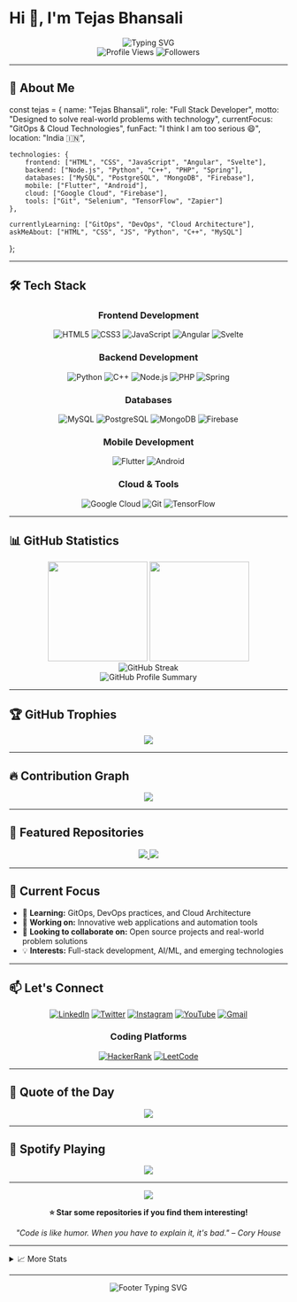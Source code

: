 # Hi 👋, I'm Tejas Bhansali

<div align="center">
  <img src="https://readme-typing-svg.herokuapp.com?font=Fira+Code&size=30&duration=3000&pause=1000&color=58A6FF&center=true&vCenter=true&width=600&lines=Full+Stack+Developer;Problem+Solver;Tech+Enthusiast;Always+Learning+%F0%9F%9A%80" alt="Typing SVG" />
</div>

<div align="center">
  <img src="https://komarev.com/ghpvc/?username=tej07-hub&label=Profile%20views&color=58a6ff&style=for-the-badge" alt="Profile Views" />
  <img src="https://img.shields.io/github/followers/tej07-hub?label=Followers&style=for-the-badge&color=ff69b4" alt="Followers" />
</div>

---

## 🚀 About Me


const tejas = {
    name: "Tejas Bhansali",
    role: "Full Stack Developer",
    motto: "Designed to solve real-world problems with technology",
    currentFocus: "GitOps & Cloud Technologies",
    funFact: "I think I am too serious 😄",
    location: "India 🇮🇳",
    
    technologies: {
        frontend: ["HTML", "CSS", "JavaScript", "Angular", "Svelte"],
        backend: ["Node.js", "Python", "C++", "PHP", "Spring"],
        databases: ["MySQL", "PostgreSQL", "MongoDB", "Firebase"],
        mobile: ["Flutter", "Android"],
        cloud: ["Google Cloud", "Firebase"],
        tools: ["Git", "Selenium", "TensorFlow", "Zapier"]
    },
    
    currentlyLearning: ["GitOps", "DevOps", "Cloud Architecture"],
    askMeAbout: ["HTML", "CSS", "JS", "Python", "C++", "MySQL"]
};

---

## 🛠️ Tech Stack

<div align="center">

### Frontend Development
![HTML5](https://img.shields.io/badge/HTML5-E34F26?style=for-the-badge&logo=html5&logoColor=white)
![CSS3](https://img.shields.io/badge/CSS3-1572B6?style=for-the-badge&logo=css3&logoColor=white)
![JavaScript](https://img.shields.io/badge/JavaScript-F7DF1E?style=for-the-badge&logo=javascript&logoColor=black)
![Angular](https://img.shields.io/badge/Angular-DD0031?style=for-the-badge&logo=angular&logoColor=white)
![Svelte](https://img.shields.io/badge/Svelte-FF3E00?style=for-the-badge&logo=svelte&logoColor=white)

### Backend Development
![Python](https://img.shields.io/badge/Python-3776AB?style=for-the-badge&logo=python&logoColor=white)
![C++](https://img.shields.io/badge/C%2B%2B-00599C?style=for-the-badge&logo=c%2B%2B&logoColor=white)
![Node.js](https://img.shields.io/badge/Node.js-43853D?style=for-the-badge&logo=node.js&logoColor=white)
![PHP](https://img.shields.io/badge/PHP-777BB4?style=for-the-badge&logo=php&logoColor=white)
![Spring](https://img.shields.io/badge/Spring-6DB33F?style=for-the-badge&logo=spring&logoColor=white)

### Databases
![MySQL](https://img.shields.io/badge/MySQL-005C84?style=for-the-badge&logo=mysql&logoColor=white)
![PostgreSQL](https://img.shields.io/badge/PostgreSQL-316192?style=for-the-badge&logo=postgresql&logoColor=white)
![MongoDB](https://img.shields.io/badge/MongoDB-4EA94B?style=for-the-badge&logo=mongodb&logoColor=white)
![Firebase](https://img.shields.io/badge/Firebase-039BE5?style=for-the-badge&logo=Firebase&logoColor=white)

### Mobile Development
![Flutter](https://img.shields.io/badge/Flutter-02569B?style=for-the-badge&logo=flutter&logoColor=white)
![Android](https://img.shields.io/badge/Android-3DDC84?style=for-the-badge&logo=android&logoColor=white)

### Cloud & Tools
![Google Cloud](https://img.shields.io/badge/GoogleCloud-%234285F4.svg?style=for-the-badge&logo=google-cloud&logoColor=white)
![Git](https://img.shields.io/badge/git-%23F05033.svg?style=for-the-badge&logo=git&logoColor=white)
![TensorFlow](https://img.shields.io/badge/TensorFlow-%23FF6F00.svg?style=for-the-badge&logo=TensorFlow&logoColor=white)

</div>

---

## 📊 GitHub Statistics

<div align="center">
  <img height="180em" src="https://github-readme-stats.vercel.app/api?username=tej07-hub&show_icons=true&theme=tokyonight&include_all_commits=true&count_private=true"/>
  <img height="180em" src="https://github-readme-stats.vercel.app/api/top-langs/?username=tej07-hub&layout=compact&langs_count=8&theme=tokyonight"/>
</div>

<div align="center">
  <img src="https://github-readme-streak-stats.herokuapp.com/?user=tej07-hub&theme=tokyonight" alt="GitHub Streak" />
</div>

<div align="center">
  <img src="https://github-profile-summary-cards.vercel.app/api/cards/profile-details?username=tej07-hub&theme=tokyonight" alt="GitHub Profile Summary" />
</div>

---

## 🏆 GitHub Trophies

<div align="center">
  <img src="https://github-profile-trophy.vercel.app/?username=tej07-hub&theme=tokyonight&no-frame=false&no-bg=true&margin-w=4&row=2&column=4" />
</div>

---

## 🔥 Contribution Graph

<div align="center">
  <img src="https://github-readme-activity-graph.vercel.app/graph?username=tej07-hub&theme=tokyo-night&bg_color=1a1b27&color=58a6ff&line=58a6ff&point=ff69b4&area=true&hide_border=true" />
</div>

---

## 🌟 Featured Repositories

<div align="center">
  <a href="https://github.com/tej07-hub/project1">
    <img src="https://github-readme-stats.vercel.app/api/pin/?username=tej07-hub&repo=project1&theme=tokyonight" />
  </a>
  <a href="https://github.com/tej07-hub/project2">
    <img src="https://github-readme-stats.vercel.app/api/pin/?username=tej07-hub&repo=project2&theme=tokyonight" />
  </a>
</div>

---

## 🎯 Current Focus

- 🌱 **Learning:** GitOps, DevOps practices, and Cloud Architecture
- 🔭 **Working on:** Innovative web applications and automation tools
- 🤝 **Looking to collaborate on:** Open source projects and real-world problem solutions
- 💡 **Interests:** Full-stack development, AI/ML, and emerging technologies

---

## 📫 Let's Connect

<div align="center">

[![LinkedIn](https://img.shields.io/badge/LinkedIn-0077B5?style=for-the-badge&logo=linkedin&logoColor=white)](https://linkedin.com/in/tejas-bhansali)
[![Twitter](https://img.shields.io/badge/Twitter-1DA1F2?style=for-the-badge&logo=twitter&logoColor=white)](https://twitter.com/@bhansalitejas_7)
[![Instagram](https://img.shields.io/badge/Instagram-E4405F?style=for-the-badge&logo=instagram&logoColor=white)](https://instagram.com/tejasbhansali_7)
[![YouTube](https://img.shields.io/badge/YouTube-FF0000?style=for-the-badge&logo=youtube&logoColor=white)](https://www.youtube.com/c/@tejasbhansali)
[![Gmail](https://img.shields.io/badge/Gmail-D14836?style=for-the-badge&logo=gmail&logoColor=white)](mailto:bhansalitejas07@gmail.com)

</div>

<div align="center">

### Coding Platforms
[![HackerRank](https://img.shields.io/badge/-Hackerrank-2EC866?style=for-the-badge&logo=HackerRank&logoColor=white)](https://www.hackerrank.com/@bhansalitejas07)
[![LeetCode](https://img.shields.io/badge/LeetCode-000000?style=for-the-badge&logo=LeetCode&logoColor=#d16c06)](https://www.leetcode.com/tejasbhansali)

</div>

---

## 💭 Quote of the Day

<div align="center">
  <img src="https://quotes-github-readme.vercel.app/api?type=horizontal&theme=tokyonight" />
</div>

---

## 🎵 Spotify Playing

<div align="center">
  <img src="https://spotify-github-profile.vercel.app/api/view?uid=spotify_username&cover_image=true&theme=novatorem&show_offline=false&background_color=1a1b27&interchange=true&bar_color=58a6ff&bar_color_cover=false" />
</div>

---

<div align="center">
  <img src="https://capsule-render.vercel.app/api?type=waving&color=gradient&customColorList=6,11,20&height=100&section=footer&text=Thanks%20for%20visiting!&fontSize=16&fontColor=ffffff&animation=twinkling" />
</div>

<div align="center">
  
  **⭐ Star some repositories if you find them interesting!**
  
  *"Code is like humor. When you have to explain it, it's bad." – Cory House*
  
</div>

---

<details>
<summary>📈 More Stats</summary>

<div align="center">
  
  ![Metrics](https://metrics.lecoq.io/tej07-hub?template=classic&config.timezone=Asia%2FKolkata)
  
</div>

</details>

---

<div align="center">
  <img src="https://readme-typing-svg.herokuapp.com?font=Fira+Code&size=20&duration=3000&pause=1000&color=58A6FF&center=true&vCenter=true&width=600&lines=Happy+Coding!+%F0%9F%9A%80;Keep+Building+Amazing+Things!+%E2%9C%A8;Thanks+for+Stopping+By!+%F0%9F%91%8B" alt="Footer Typing SVG" />
</div>
